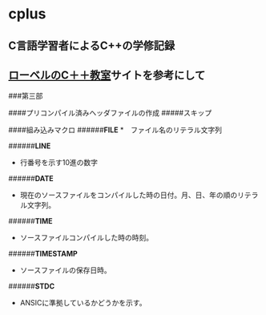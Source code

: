 # cplus
## C言語学習者によるC++の学修記録
## [ローベルのC＋＋教室](http://www7b.biglobe.ne.jp/~robe/)サイトを参考にして
###第三部

####プリコンパイル済みヘッダファイルの作成
#####スキップ

####組み込みマクロ
######__FILE__
 *　ファイル名のリテラル文字列
 
######__LINE__
 * 行番号を示す10進の数字
 
######__DATE__
 * 現在のソースファイルをコンパイルした時の日付。月、日、年の順のリテラル文字列。
 
######__TIME__
 * ソースファイルコンパイルした時の時刻。

######__TIMESTAMP__
 * ソースファイルの保存日時。
 
######__STDC__
 * ANSICに準拠しているかどうかを示す。

